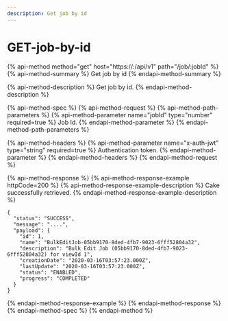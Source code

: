 ```yaml
---
description: Get job by id
---
```


# GET-job-by-id

{% api-method method="get" host="https://<host>:<port>/api/v1" path="/job/:jobId" %}
{% api-method-summary %}
Get job by id
{% endapi-method-summary %}

{% api-method-description %}
Get job by id.
{% endapi-method-description %}

{% api-method-spec %}
{% api-method-request %}
{% api-method-path-parameters %}
{% api-method-parameter name="jobId" type="number" required=true %}
Job  Id.
{% endapi-method-parameter %}
{% endapi-method-path-parameters %}

{% api-method-headers %}
{% api-method-parameter name="x-auth-jwt" type="string" required=true %}
Authentication token.
{% endapi-method-parameter %}
{% endapi-method-headers %}
{% endapi-method-request %}

{% api-method-response %}
{% api-method-response-example httpCode=200 %}
{% api-method-response-example-description %}
Cake successfully retrieved.
{% endapi-method-response-example-description %}

```
{
  "status": "SUCCESS",
  "message": "....",
  "payload": {
    "id": 1,
    "name": "BulkEditJob-05bb9170-8ded-4fb7-9023-6fff52804a32",
    "description": "Bulk Edit Job (05bb9170-8ded-4fb7-9023-6fff52804a32) for viewId 1",
    "creationDate": "2020-03-16T03:57:23.000Z",
    "lastUpdate": "2020-03-16T03:57:23.000Z",
    "status": "ENABLED",
    "progress": "COMPLETED"
  }
}
```
{% endapi-method-response-example %}
{% endapi-method-response %}
{% endapi-method-spec %}
{% endapi-method %}



